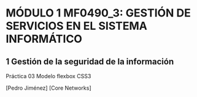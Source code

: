 # MÓDULO 1 MF0490_3: GESTIÓN DE SERVICIOS EN EL SISTEMA INFORMÁTICO

## 1 Gestión de la seguridad de la información

Práctica 03 Modelo flexbox CSS3

[Pedro Jiménez]
[Core Networks]